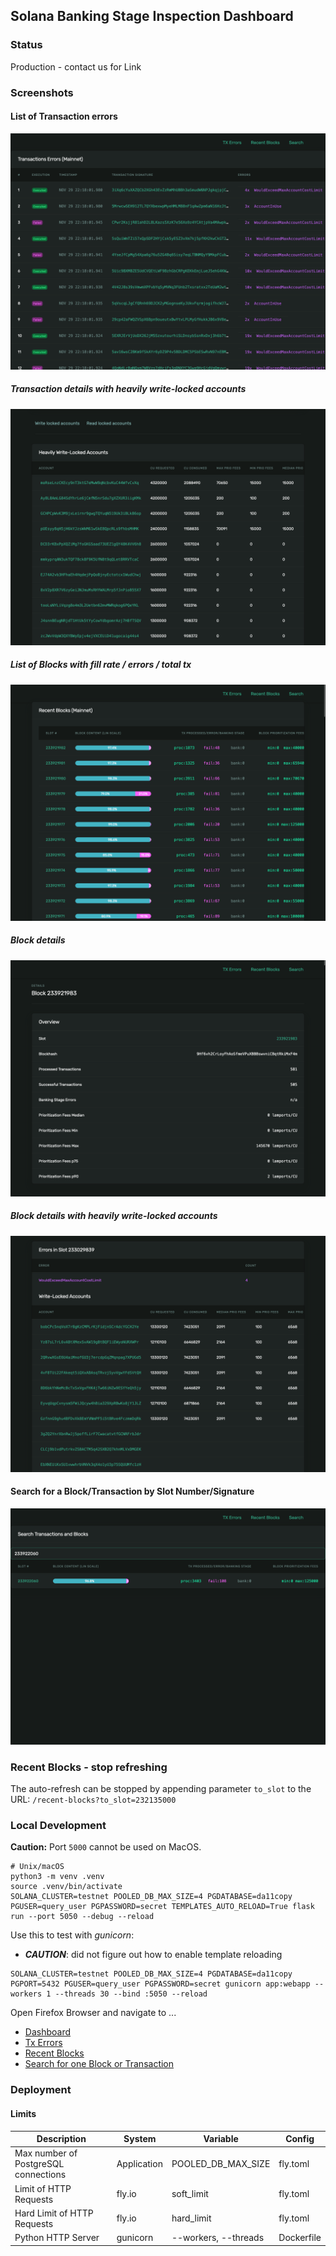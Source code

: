 ## Solana Banking Stage Inspection Dashboard

### Status
Production - contact us for Link

### Screenshots

#### List of Transaction errors

![Transaction Errors](docs/tx-errors-list.png "Transaction Errors")

##### Transaction details with heavily write-locked accounts

![Transaction Details](docs/tx-details-writelocked-accounts.png "Blocks Content")

##### List of Blocks with fill rate / errors / total tx

![Recent Blocks](docs/recent-blocks-list.png "Recent Blocks")

##### Block details

![Block Details](docs/block-details.png "Block Details")

##### Block details with heavily write-locked accounts

![Block Details Heavy Locked Accounts](docs/block-details-writelocked-accounts.png "Block Details Write-Locked Accounts")


#### Search for a Block/Transaction by Slot Number/Signature

![Search Block](docs/search-block.png "Search")

### Recent Blocks - stop refreshing
The auto-refresh can be stopped by appending parameter `to_slot` to the URL: `/recent-blocks?to_slot=232135000`

### Local Development
**Caution:** Port `5000` cannot be used on MacOS.

```
# Unix/macOS
python3 -m venv .venv
source .venv/bin/activate
SOLANA_CLUSTER=testnet POOLED_DB_MAX_SIZE=4 PGDATABASE=da11copy PGUSER=query_user PGPASSWORD=secret TEMPLATES_AUTO_RELOAD=True flask run --port 5050 --debug --reload
```

Use this to test with _gunicorn_: 
* ___CAUTION___: did not figure out how to enable template reloading
```
SOLANA_CLUSTER=testnet POOLED_DB_MAX_SIZE=4 PGDATABASE=da11copy PGPORT=5432 PGUSER=query_user PGPASSWORD=secret gunicorn app:webapp --workers 1 --threads 30 --bind :5050 --reload
```

Open Firefox Browser and navigate to ...
* [Dashboard](http://localhost:5050/dashboard)
* [Tx Errors](http://localhost:5050/tx-errors)
* [Recent Blocks](http://localhost:5050/recent-blocks)
* [Search for one Block or Transaction](http://localhost:5050/search)

### Deployment
#### Limits
| Description                         | System      | Variable               | Config     |
|-------------------------------------|-------------|------------------------|------------|
| Max number of PostgreSQL connections | Application | POOLED_DB_MAX_SIZE     | fly.toml   |
| Limit of HTTP Requests              | fly.io      | soft_limit             | fly.toml   |
| Hard Limit of HTTP Requests         | fly.io      | hard_limit             | fly.toml   |
| Python HTTP Server                  | gunicorn    | --workers, --threads | Dockerfile |

